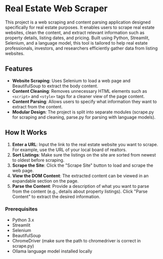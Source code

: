 # Real Estate Web Scraper

This project is a web scraping and content parsing application designed specifically for real estate purposes. It enables users to scrape real estate websites, clean the content, and extract relevant information such as property details, listing dates, and pricing. Built using Python, Streamlit, Selenium, and a language model, this tool is tailored to help real estate professionals, investors, and researchers efficiently gather data from listing websites.

## Features

- **Website Scraping**: Uses Selenium to load a web page and BeautifulSoup to extract the body content.
- **Content Cleaning**: Removes unnecessary HTML elements such as `<script>` and `<style>` tags for a cleaner view of the page content.
- **Content Parsing**: Allows users to specify what information they want to extract from the content.
- **Modular Design**: The project is split into separate modules (scrape.py for scraping and cleaning, parse.py for parsing with language models).

## How It Works

1. **Enter a URL**: Input the link to the real estate website you want to scrape. For example, use the URL of your local board of realtors.
2. **Sort Listings**: Make sure the listings on the site are sorted from newest to oldest before scraping.
3. **Scrape the Site**: Click the "Scrape Site" button to load and scrape the web page.
4. **View the DOM Content**: The extracted content can be viewed in an expandable section on the page.
5. **Parse the Content**: Provide a description of what you want to parse from the content (e.g., details about property listings). Click "Parse Content" to extract the desired information.

### Prerequisites

- Python 3.x
- Streamlit
- Selenium
- BeautifulSoup
- ChromeDriver (make sure the path to chromedriver is correct in scrape.py)
- Ollama language model installed locally



